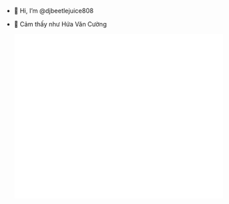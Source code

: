 - 👋 Hi, I’m @djbeetlejuice808
- 🌱 Cảm thấy như Hứa Văn Cường

  ![Metrics](/github-metrics.svg)

<!---
djbeetlejuice808/djbeetlejuice808 is a ✨ special ✨ repository because its `README.md` (this file) appears on your GitHub profile.
You can click the Preview link to take a look at your changes.
--->
